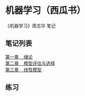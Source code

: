 # 机器学习（西瓜书）
《机器学习》周志华 笔记

## 笔记列表
[第一章&nbsp;&nbsp;&nbsp;&nbsp;绪论](http://www.cnblogs.com/lyu0709/p/6941548.html) 
<br>
[第二章&nbsp;&nbsp;&nbsp;&nbsp;模型评估与选择](http://www.cnblogs.com/lyu0709/p/7002820.html)
<br>
[第三章&nbsp;&nbsp;&nbsp;&nbsp;线性模型](http://www.cnblogs.com/lyu0709/p/7054786.html)

## 练习


